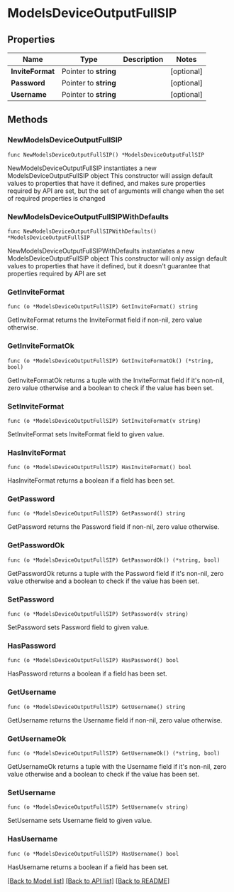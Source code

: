 # ModelsDeviceOutputFullSIP

## Properties

Name | Type | Description | Notes
------------ | ------------- | ------------- | -------------
**InviteFormat** | Pointer to **string** |  | [optional] 
**Password** | Pointer to **string** |  | [optional] 
**Username** | Pointer to **string** |  | [optional] 

## Methods

### NewModelsDeviceOutputFullSIP

`func NewModelsDeviceOutputFullSIP() *ModelsDeviceOutputFullSIP`

NewModelsDeviceOutputFullSIP instantiates a new ModelsDeviceOutputFullSIP object
This constructor will assign default values to properties that have it defined,
and makes sure properties required by API are set, but the set of arguments
will change when the set of required properties is changed

### NewModelsDeviceOutputFullSIPWithDefaults

`func NewModelsDeviceOutputFullSIPWithDefaults() *ModelsDeviceOutputFullSIP`

NewModelsDeviceOutputFullSIPWithDefaults instantiates a new ModelsDeviceOutputFullSIP object
This constructor will only assign default values to properties that have it defined,
but it doesn't guarantee that properties required by API are set

### GetInviteFormat

`func (o *ModelsDeviceOutputFullSIP) GetInviteFormat() string`

GetInviteFormat returns the InviteFormat field if non-nil, zero value otherwise.

### GetInviteFormatOk

`func (o *ModelsDeviceOutputFullSIP) GetInviteFormatOk() (*string, bool)`

GetInviteFormatOk returns a tuple with the InviteFormat field if it's non-nil, zero value otherwise
and a boolean to check if the value has been set.

### SetInviteFormat

`func (o *ModelsDeviceOutputFullSIP) SetInviteFormat(v string)`

SetInviteFormat sets InviteFormat field to given value.

### HasInviteFormat

`func (o *ModelsDeviceOutputFullSIP) HasInviteFormat() bool`

HasInviteFormat returns a boolean if a field has been set.

### GetPassword

`func (o *ModelsDeviceOutputFullSIP) GetPassword() string`

GetPassword returns the Password field if non-nil, zero value otherwise.

### GetPasswordOk

`func (o *ModelsDeviceOutputFullSIP) GetPasswordOk() (*string, bool)`

GetPasswordOk returns a tuple with the Password field if it's non-nil, zero value otherwise
and a boolean to check if the value has been set.

### SetPassword

`func (o *ModelsDeviceOutputFullSIP) SetPassword(v string)`

SetPassword sets Password field to given value.

### HasPassword

`func (o *ModelsDeviceOutputFullSIP) HasPassword() bool`

HasPassword returns a boolean if a field has been set.

### GetUsername

`func (o *ModelsDeviceOutputFullSIP) GetUsername() string`

GetUsername returns the Username field if non-nil, zero value otherwise.

### GetUsernameOk

`func (o *ModelsDeviceOutputFullSIP) GetUsernameOk() (*string, bool)`

GetUsernameOk returns a tuple with the Username field if it's non-nil, zero value otherwise
and a boolean to check if the value has been set.

### SetUsername

`func (o *ModelsDeviceOutputFullSIP) SetUsername(v string)`

SetUsername sets Username field to given value.

### HasUsername

`func (o *ModelsDeviceOutputFullSIP) HasUsername() bool`

HasUsername returns a boolean if a field has been set.


[[Back to Model list]](../README.md#documentation-for-models) [[Back to API list]](../README.md#documentation-for-api-endpoints) [[Back to README]](../README.md)


